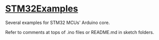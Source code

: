 # [STM32Examples](https://github.com/stm32duino/STM32Examples)
Several examples for STM32 MCUs' Arduino core.

Refer to comments at tops of .ino files or README.md in sketch folders.

